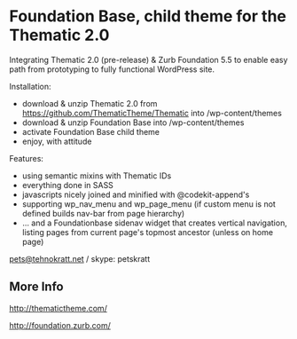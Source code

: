 Foundation Base, child theme for the Thematic 2.0
=================================================

Integrating Thematic 2.0 (pre-release) & Zurb Foundation 5.5 to enable easy path from prototyping to fully functional WordPress site.

Installation:

* download & unzip Thematic 2.0 from https://github.com/ThematicTheme/Thematic into /wp-content/themes
* download & unzip Foundation Base into /wp-content/themes
* activate Foundation Base child theme
* enjoy, with attitude

Features:

* using semantic mixins with Thematic IDs
* everything done in SASS
* javascripts nicely joined and minified with @codekit-append's
* supporting wp_nav_menu and wp_page_menu (if custom menu is not defined builds nav-bar from page hierarchy)
* ... and a Foundationbase sidenav widget that creates vertical navigation, listing pages from current page's topmost ancestor (unless on home page)

pets@tehnokratt.net / skype: petskratt

More Info
-------------

http://thematictheme.com/

http://foundation.zurb.com/